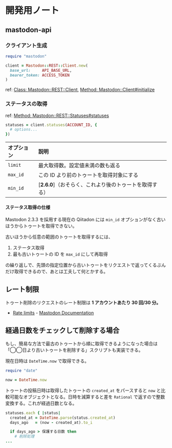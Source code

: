 
# 開発用ノート

## mastodon-api

### クライアント生成

```rb
require "mastodon"

client = Mastodon::REST::Client.new(
  base_url:     API_BASE_URL,
  bearer_token: ACCESS_TOKEN
)
```

ref: [Class: Mastodon::REST::Client](https://www.rubydoc.info/gems/mastodon-api/Mastodon/REST/Client), [Method: Mastodon::Client#initialize](https://www.rubydoc.info/gems/mastodon-api/Mastodon%2FClient:initialize)

### ステータスの取得

ref: [Method: Mastodon::REST::Statuses#statuses](https://www.rubydoc.info/gems/mastodon-api/Mastodon%2FREST%2FStatuses:statuses)

```rb
statuses = client.statuses(ACCOUNT_ID, {
  # options...
})
```

|オプション|説明|
|:--|:--|
|`limit`|最大取得数。設定値未満の数も返る|
|`max_id`|この ID より前のトゥートを取得対象にする|
|`min_id`|[**2.6.0**]（おそらく、これより後のトゥートを取得する）|

#### ステータス取得の仕様

Mastodon 2.3.3 を採用する現在の Qiitadon には `min_id` オプションがなく古いほうからトゥートを取得できない。

古いほうから任意の範囲のトゥートを取得するには、

1. ステータス取得
2. 最も古いトゥートの ID を `max_id` にして再取得

の繰り返しで、先頭の指定位置から古いトゥートをリクエストで返ってくるぶんだけ取得できるので、あとは工夫して何とかする。

## レート制限

トゥート削除のリクエストのレート制限は **1 アカウントあたり 30 回/30 分。**

- [Rate limits](https://docs.joinmastodon.org/api/rate-limits/) - [Mastodon Documentation](https://docs.joinmastodon.org/)

## 経過日数をチェックして削除する場合

もし、簡易な方法で最古のトゥートから順に取得できるようになった場合は「◯◯日より古いトゥートを削除する」スクリプトも実装できる。

現在日時は `DateTime.now` で取得できる。

```rb
require "date"

now = DateTime.now
```

トゥートの投稿日時は取得したトゥートの `created_at` をパースすると `now` と比較可能なオブジェクトとなる。日時を減算すると差を `Rational` で返すので整数変換する。これが経過日数となる。

```rb
statuses.each { |status|
  created_at = DateTime.parse(status.created_at)
  days_ago   = (now - created_at).to_i

  if days_ago > 保護する日数 then
    # 削除処理
...
```
